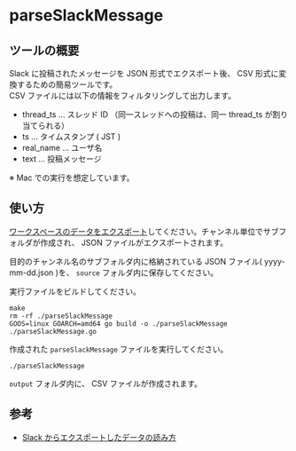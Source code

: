 # parseSlackMessage

## ツールの概要

Slack に投稿されたメッセージを JSON 形式でエクスポート後、 CSV 形式に変換するための簡易ツールです。  
CSV ファイルには以下の情報をフィルタリングして出力します。  
- thread_ts ... スレッド ID （同一スレッドへの投稿は、同一 thread_ts が割り当てられる）
- ts ... タイムスタンプ ( JST )
- real_name ... ユーザ名
- text ... 投稿メッセージ

※ Mac での実行を想定しています。

## 使い方

[ワークスペースのデータをエクスポート](https://slack.com/intl/ja-jp/help/articles/201658943-%E3%83%AF%E3%83%BC%E3%82%AF%E3%82%B9%E3%83%9A%E3%83%BC%E3%82%B9%E3%81%AE%E3%83%87%E3%83%BC%E3%82%BF%E3%82%92%E3%82%A8%E3%82%AF%E3%82%B9%E3%83%9D%E3%83%BC%E3%83%88%E3%81%99%E3%82%8B)してください。チャンネル単位でサブフォルダが作成され、 JSON ファイルがエクスポートされます。  

目的のチャンネル名のサブフォルダ内に格納されている JSON ファイル( yyyy-mm-dd.json )を、 `source` フォルダ内に保存してください。  

実行ファイルをビルドしてください。  
```
make
rm -rf ./parseSlackMessage
GOOS=linux GOARCH=amd64 go build -o ./parseSlackMessage ./parseSlackMessage.go
```
作成された `parseSlackMessage` ファイルを実行してください。
```
./parseSlackMessage
```
 `output` フォルダ内に、 CSV ファイルが作成されます。


## 参考

- [Slack からエクスポートしたデータの読み方](https://slack.com/intl/ja-jp/help/articles/220556107-Slack-%E3%81%8B%E3%82%89%E3%82%A8%E3%82%AF%E3%82%B9%E3%83%9D%E3%83%BC%E3%83%88%E3%81%97%E3%81%9F%E3%83%87%E3%83%BC%E3%82%BF%E3%81%AE%E8%AA%AD%E3%81%BF%E6%96%B9)